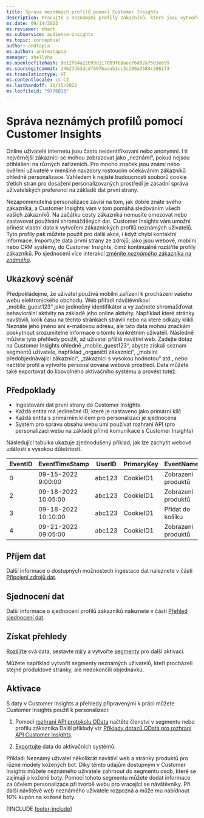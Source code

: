 ```yaml
---
title: Správa neznámých profilů pomocí Customer Insights
description: Pracujte s neznámými profily zákazníků, které jsou vytvořeny a spravovány v Dynamics 365 Customer Insights.
ms.date: 09/14/2022
ms.reviewer: mhart
ms.subservice: audience-insights
ms.topic: conceptual
author: andtapia
ms.author: andreatapia
manager: shellyha
ms.openlocfilehash: 0e12f64a22b93d117009fb8aee76d02a7583e699
ms.sourcegitcommit: 24627d53dcdf607baaab1cc3c299a3584c386173
ms.translationtype: HT
ms.contentlocale: cs-CZ
ms.lasthandoff: 11/15/2022
ms.locfileid: "9776813"
---
```

# <a name="manage-unknown-profiles-with-customer-insights"></a>Správa neznámých profilů pomocí Customer Insights

Online uživatelé internetu jsou často neidentifikovaní nebo anonymní. I ti nejvěrnější zákazníci se mohou zobrazovat jako „neznámí“, pokud nejsou přihlášeni na různých zařízeních. Pro mnoho značek jsou známí nebo ověření uživatelé v menšině navzdory rostoucím očekáváním zákazníků ohledně personalizace. Vzhledem k nejisté budoucnosti souborů cookie třetích stran pro dosažení personalizovaných prostředí je zásadní správa uživatelských preferencí na základě dat první strany.

Nezapomenutelná personalizace závisí na tom, jak dobře znáte svého zákazníka, a Customer Insights vám v tom pomáhá sledováním všech vašich zákazníků.  Na začátku cesty zákazníka nemusíte omezovat nebo zastavovat používání shromážděných dat. Customer Insights vám umožní přinést vlastní data k vytvoření zákaznických profilů neznámých uživatelů. Tyto profily pak můžete použít pro další akce, i když chybí kontaktní informace. Importujte data první strany ze zdrojů, jako jsou webové, mobilní nebo CRM systémy, do Customer Insights, čímž kontinuálně rozšíříte profily zákazníků. Po sjednocení více interakcí [změníte *neznámého* zákazníka na *známého*](unknown-to-known.md).

## <a name="sample-scenario"></a>Ukázkový scénář

Předpokládejme, že uživatel používá mobilní zařízení k procházení vašeho webu elektronického obchodu. Web přiřadí návštěvníkovi „mobile_guest123“ jako jedinečný identifikátor a vy začnete shromažďovat behaviorální aktivity na základě jeho online aktivity. Například které stránky navštívili, kolik času na těchto stránkách strávili nebo na které odkazy klikli. Neznáte jeho jméno ani e-mailovou adresu, ale tato data mohou značkám poskytnout srozumitelné informace o tomto konkrétním uživateli. Následně můžete tyto přehledy použít, až uživatel příště navštíví web. Zadejte dotaz na Customer Insights ohledně „mobile_guest123“, abyste získali seznam segmentů uživatele, například „organičtí zákazníci“, „mobilní předobjednávající zákazníci“, „zákazníci s vysokou hodnotou“ atd., nebo načtěte profil a vytvořte personalizovaná webová prostředí. Data můžete také exportovat do libovolného aktivačního systému a provést totéž.

## <a name="prerequisites"></a>Předpoklady

- Ingestování dat první strany do Customer Insights
- Každá entita má jedinečné ID, které je nastaveno jako primární klíč
- Každá entita s primárním klíčem pro personalizaci je sjednocena
- Systém pro správu obsahu webu umí používat rozhraní API (pro personalizaci webu na základě přímé komunikace s Customer Insights)

Následující tabulka ukazuje zjednodušený příklad, jak lze zachytit webové události s vysokou důležitostí.

|EventID|EventTimeStamp|UserID|PrimaryKey|EventName|
|--|--|--|--|--|
|0|09-15-2022 9:00:00|abc123|CookieID1|Zobrazení produktů|
|2|09-18-2022 10:05:00|abc123|CookieID1|Zobrazení produktů|
|3|09-18-2022 10:10:00|abc123|CookieID1|Přidat do košíku|
|4|09-21-2022 09:05:00|abc123|CookieID1|Zobrazení produktů|

## <a name="data-ingestion"></a>Příjem dat

Další informace o dostupných možnostech ingestace dat naleznete v části [Připojení zdrojů dat](data-sources.md).

## <a name="data-unification"></a>Sjednocení dat

Další informace o sjednocení profilů zákazníků naleznete v části [Přehled sjednocení dat](data-unification.md).

## <a name="get-insights"></a>Získat přehledy

[Rozšiřte](enrichment-hub.md) svá data, sestavte [míry](measures.md) a vytvořte [segmenty](segments.md) pro další aktivaci.

Můžete například vytvořit segmenty neznámých uživatelů, kteří procházeli stejné produktové stránky, ale nedokončili objednávku.

## <a name="activation"></a>Aktivace

S daty v Customer Insights a přehledy připravenými k práci můžete Customer Insights použít k personalizaci:

1. Pomocí [rozhraní API protokolu OData](apis.md) načtěte členství v segmentu nebo profilu zákazníka Další příklady viz [Příklady dotazů OData pro rozhraní API Customer Insights](odata-examples.md).

1. [Exportujte](export-destinations.md) data do aktivačních systémů.

Příklad: Neznámý uživatel několikrát navštíví web a stránky produktů pro různé modely kožených bot. Díky těmto údajům dostupným v Customer Insights můžete neznámého uživatele zahrnout do segmentu osob, které se zajímají o kožené boty. Pomocí tohoto segmentu můžete dodat informace za účelem personalizace při tvorbě webu pro vracející se návštěvníky. Při další návštěvě web neznámého uživatele rozpozná a může mu nabídnout 10% kupón na kožené boty.

[!INCLUDE [footer-include](includes/footer-banner.md)]

